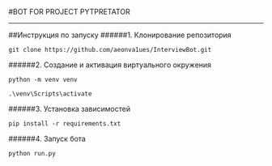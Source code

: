 #BOT FOR PROJECT PYTPRETATOR
___
##Инструкция по запуску
######1. Клонирование репозитория
```
git clone https://github.com/aeonva1ues/InterviewBot.git
```
######2. Создание и активация виртуального окружения
```
python -m venv venv

.\venv\Scripts\activate
```
######3. Установка зависимостей
```
pip install -r requirements.txt
``` 
######4. Запуск бота
```
python run.py
```
